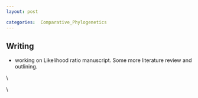 ```yaml
---
layout: post

categories:  Comparative_Phylogenetics
---
```






 





Writing
-------

-   working on Likelihood ratio manuscript. Some more literature review
    and outlining.

\

\

